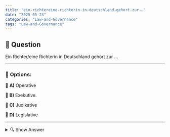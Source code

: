 ```yaml
---
title: "ein-richtereine-richterin-in-deutschland-gehort-zur-…"
date: "2025-05-23"
categories: "Law-and-Governance"
tags: "Law-and-Governance"
---
```


## 📌 **Question**

Ein Richter/eine Richterin in Deutschland gehört zur …



---

### 📝 **Options:**

🔘 **A)** Operative

🔘 **B)** Exekutive.

🔘 **C)** Judikative

🔘 **D)** Legislative

---

<details>
  <summary>🔍 Show Answer</summary>

  <p>
💡  <b>Correct Answer:</b>  c
  </p>
  <p>
    📖<b>Explanation:</b>
    In Deutschland ist die richterliche Gewalt Teil des staatlichen Gewaltenteilungssystems, das zwischen Exekutive, Legislative und Judikative unterscheidet. Richter und Richterinnen gehören zur Judikative, deren Hauptaufgabe ist, die Gesetze anzuwenden und Rechtsprechung zu betreiben. Die Exekutive umfasst die Verwaltung und Regierungstätigkeit, während die Legislative für die Gesetzgebung zuständig ist. Die Gewaltenteilung dient dazu, Machtmissbrauch zu verhindern und die demokratische Ordnung zu sichern. Durch die Unabhängigkeit der Judikative wird garantiert, dass die Justiz frei von politischem Einfluss ist und auf rechtlichen Grundlagen Entscheidungen trifft.
  </p>
</details>
